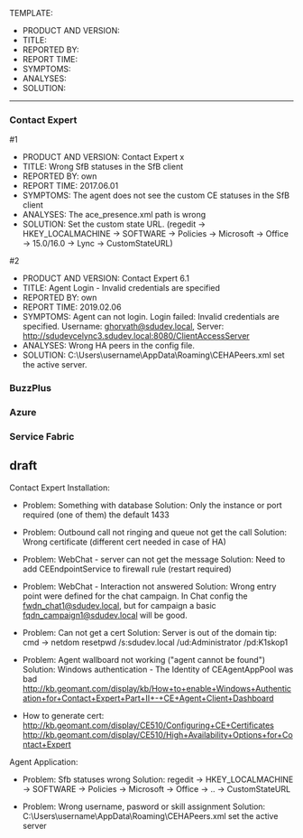 TEMPLATE:

- PRODUCT AND VERSION:
- TITLE: 
- REPORTED BY:
- REPORT TIME:
- SYMPTOMS:
- ANALYSES:
- SOLUTION:

---

### Contact Expert ###

#1
- PRODUCT AND VERSION: Contact Expert x
- TITLE: Wrong SfB statuses in the SfB client
- REPORTED BY: own
- REPORT TIME: 2017.06.01
- SYMPTOMS: The agent does not see the custom CE statuses in the SfB client
- ANALYSES: The ace_presence.xml path is wrong
- SOLUTION: Set the custom state URL. 
	(regedit -> HKEY_LOCALMACHINE -> SOFTWARE -> Policies -> Microsoft -> Office -> 15.0/16.0 -> Lync -> CustomStateURL)

#2
- PRODUCT AND VERSION: Contact Expert 6.1
- TITLE: Agent Login - Invalid credentials are specified
- REPORTED BY: own
- REPORT TIME: 2019.02.06
- SYMPTOMS: Agent can not login. Login failed: Invalid credentials are specified. Username: ghorvath@sdudev.local,
Server: http://sdudevcelync3.sdudev.local:8080/ClientAccessServer
- ANALYSES: Wrong HA peers in the config file.
- SOLUTION: C:\Users\username\AppData\Roaming\CEHAPeers.xml set the active server.

### BuzzPlus ###

### Azure ###

### Service Fabric ###

## draft ##

Contact Expert Installation:

- Problem: Something with database
	Solution: Only the instance or port required (one of them) the default 1433

- Problem: Outbound call not ringing and queue not get the call
	Solution: Wrong certificate (different cert needed in case of HA)
	
- Problem: WebChat - server can not get the message
	Solution: Need to add CEEndpointService to firewall rule (restart required)

- Problem: WebChat - Interaction not answered
	Solution: Wrong entry point were defined for the chat campaign. 
		In Chat config the fwdn_chat1@sdudev.local, but for campaign a basic fqdn_campaign1@sdudev.local will be good.
		
- Problem: Can not get a cert
	Solution: Server is out of the domain
		tip: cmd -> netdom resetpwd /s:sdudev.local /ud:Administrator /pd:K1skop1

- Problem: Agent wallboard not working ("agent cannot be found")
	Solution: Windows authentication - The Identity of CEAgentAppPool was bad
		http://kb.geomant.com/display/kb/How+to+enable+Windows+Authentication+for+Contact+Expert+Part+II+-+CE+Agent+Client+Dashboard

- How to generate cert:
	http://kb.geomant.com/display/CE510/Configuring+CE+Certificates
	http://kb.geomant.com/display/CE510/High+Availability+Options+for+Contact+Expert

Agent Application:

- Problem: Sfb statuses wrong
	Solution: regedit -> HKEY_LOCALMACHINE -> SOFTWARE -> Policies -> Microsoft -> Office -> .. -> CustomStateURL
	
- Problem: Wrong username, pasword or skill assignment
	Solution: C:\Users\username\AppData\Roaming\CEHAPeers.xml set the active server

##